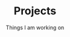 ---
layout: projects
title: Projects
permalink: /projects/
subtitle: Things I am working on
masthead_flair: <i class="code massive icon"></i>
---